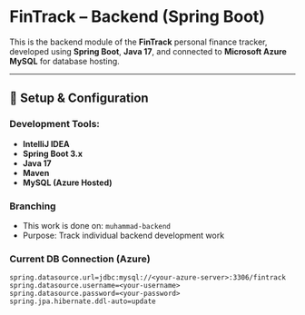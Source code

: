 # FinTrack – Backend (Spring Boot)

This is the backend module of the **FinTrack** personal finance tracker, developed using **Spring Boot**, **Java 17**, and connected to **Microsoft Azure MySQL** for database hosting.

---

## 🔧 Setup & Configuration

### Development Tools:
- **IntelliJ IDEA**
- **Spring Boot 3.x**
- **Java 17**
- **Maven**
- **MySQL (Azure Hosted)**

### Branching
- This work is done on: `muhammad-backend`
- Purpose: Track individual backend development work

### Current DB Connection (Azure)
```properties
spring.datasource.url=jdbc:mysql://<your-azure-server>:3306/fintrack
spring.datasource.username=<your-username>
spring.datasource.password=<your-password>
spring.jpa.hibernate.ddl-auto=update
